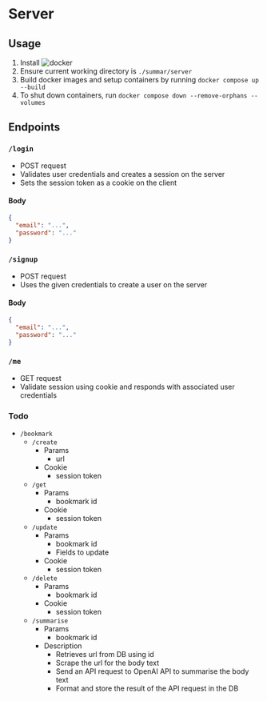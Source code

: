 # Server

## Usage

1. Install ![docker](https://www.docker.com/)
2. Ensure current working directory is `./summar/server`
3. Build docker images and setup containers by running `docker compose up --build`
4. To shut down containers, run `docker compose down --remove-orphans --volumes`

## Endpoints

### `/login`

- POST request
- Validates user credentials and creates a session on the server
- Sets the session token as a cookie on the client

#### Body

```json
{
  "email": "...",
  "password": "..."
}
```

### `/signup`

- POST request
- Uses the given credentials to create a user on the server

#### Body

```json
{
  "email": "...",
  "password": "..."
}
```

### `/me`

- GET request
- Validate session using cookie and responds with associated user credentials

### Todo

- `/bookmark`
  - `/create`
    - Params
      - url
    - Cookie
      - session token
  - `/get`
    - Params
      - bookmark id
    - Cookie
      - session token
  - `/update`
    - Params
      - bookmark id
      - Fields to update
    - Cookie
      - session token
  - `/delete`
    - Params
      - bookmark id
    - Cookie
      - session token
  - `/summarise`
    - Params
      - bookmark id
    - Description
      - Retrieves url from DB using id
      - Scrape the url for the body text
      - Send an API request to OpenAI API to summarise the body text
      - Format and store the result of the API request in the DB
